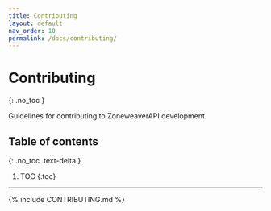 ```yaml
---
title: Contributing
layout: default
nav_order: 10
permalink: /docs/contributing/
---
```


# Contributing
{: .no_toc }

Guidelines for contributing to ZoneweaverAPI development.

## Table of contents
{: .no_toc .text-delta }

1. TOC
{:toc}

---

{% include CONTRIBUTING.md %}
